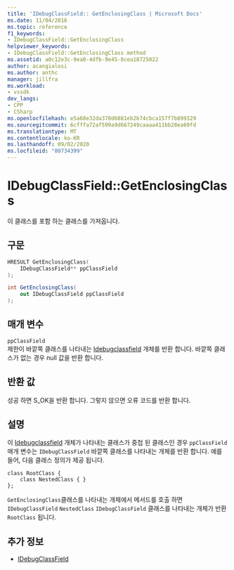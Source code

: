 ```yaml
---
title: 'IDebugClassField:: GetEnclosingClass | Microsoft Docs'
ms.date: 11/04/2016
ms.topic: reference
f1_keywords:
- IDebugClassField::GetEnclosingClass
helpviewer_keywords:
- IDebugClassField::GetEnclosingClass method
ms.assetid: a0c12e3c-9ea0-4dfb-9e45-8cea18725022
author: acangialosi
ms.author: anthc
manager: jillfra
ms.workload:
- vssdk
dev_langs:
- CPP
- CSharp
ms.openlocfilehash: e5a68e32da370d6881eb2b74cbca157f7b899329
ms.sourcegitcommit: 6cfffa72af599a9d667249caaaa411bb28ea69fd
ms.translationtype: MT
ms.contentlocale: ko-KR
ms.lasthandoff: 09/02/2020
ms.locfileid: "80734399"
---
```

# <a name="idebugclassfieldgetenclosingclass"></a>IDebugClassField::GetEnclosingClass
이 클래스를 포함 하는 클래스를 가져옵니다.

## <a name="syntax"></a>구문

```cpp
HRESULT GetEnclosingClass(
    IDebugClassField** ppClassField
);
```

```csharp
int GetEnclosingClass(
    out IDebugClassField ppClassField
);
```

## <a name="parameters"></a>매개 변수
`ppClassField`\
제한이 바깥쪽 클래스를 나타내는 [Idebugclassfield](../../../extensibility/debugger/reference/idebugclassfield.md) 개체를 반환 합니다. 바깥쪽 클래스가 없는 경우 null 값을 반환 합니다.

## <a name="return-value"></a>반환 값
성공 하면 S_OK을 반환 합니다. 그렇지 않으면 오류 코드를 반환 합니다.

## <a name="remarks"></a>설명
이 [Idebugclassfield](../../../extensibility/debugger/reference/idebugclassfield.md) 개체가 나타내는 클래스가 중첩 된 클래스인 경우 `ppClassField` 매개 변수는 `IDebugClassField` 바깥쪽 클래스를 나타내는 개체를 반환 합니다. 예를 들어, 다음 클래스 정의가 제공 됩니다.

```
class RootClass {
    class NestedClass { }
};
```

`GetEnclosingClass`클래스를 나타내는 개체에서 메서드를 호출 하면 `IDebugClassField` `NestedClass` `IDebugClassField` 클래스를 나타내는 개체가 반환 `RootClass` 됩니다.

## <a name="see-also"></a>추가 정보
- [IDebugClassField](../../../extensibility/debugger/reference/idebugclassfield.md)
